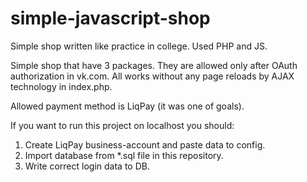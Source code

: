 # simple-javascript-shop
Simple shop written like practice in college. Used PHP and JS.

Simple shop that have 3 packages. They are allowed only after OAuth authorization in vk.com.
All works without any page reloads by AJAX technology in index.php.

Allowed payment method is LiqPay (it was one of goals).

If you want to run this project on localhost you should:
1. Create LiqPay business-account and paste data to config.
2. Import database from *.sql file in this repository.
3. Write correct login data to DB.
